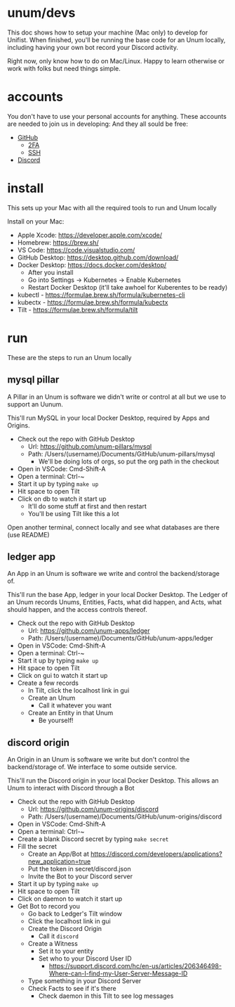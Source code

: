 unum/devs
============

This doc shows how to setup your machine (Mac only) to develop for Unifist. When finished, you'll be running the base code for an Unum locally, including having your own bot record your Discord activity. 

Right now, only know how to do on Mac/Linux. Happy to learn otherwise or work with folks but need things simple.

# accounts

You don't have to use your personal accounts for anything. These accounts are needed to join us in developing: And they all sould be free:

- [GitHub](https://docs.github.com/en/get-started/start-your-journey/creating-an-account-on-github)
  - [2FA](https://docs.github.com/en/authentication/securing-your-account-with-two-factor-authentication-2fa/configuring-two-factor-authentication)
  - [SSH](https://docs.github.com/en/authentication/connecting-to-github-with-ssh/generating-a-new-ssh-key-and-adding-it-to-the-ssh-agent)
- [Discord](https://support.discord.com/hc/en-us/articles/360033931551-Getting-Started)

# install

This sets up your Mac with all the required tools to run and Unum locally

Install on your Mac:
- Apple Xcode: https://developer.apple.com/xcode/
- Homebrew: https://brew.sh/
- VS Code: https://code.visualstudio.com/
- GitHub Desktop: https://desktop.github.com/download/
- Docker Desktop: https://docs.docker.com/desktop/
  - After you install
  - Go into Settings -> Kubernetes -> Enable Kubernetes
  - Restart Docker Desktop (it'll take awhoel for Kuberentes to be ready)
- kubectl - https://formulae.brew.sh/formula/kubernetes-cli
- kubectx - https://formulae.brew.sh/formula/kubectx
- Tilt - https://formulae.brew.sh/formula/tilt

# run

These are the steps to run an Unum locally

## mysql pillar

A Pillar in an Unum is software we didn't write or control at all but we use to support an Uunum.

This'll run MySQL in your local Docker Desktop, required by Apps and Origins.

- Check out the repo with GitHub Desktop
  - Url: https://github.com/unum-pillars/mysql
  - Path: /Users/(username)/Documents/GitHub/unum-pillars/mysql
    - We'll be doing lots of orgs, so put the org path in the checkout
- Open in VSCode: Cmd-Shift-A
- Open a terminal: Ctrl-~
- Start it up by typing `make up`
- Hit space to open Tilt
- Click on db to watch it start up
  - It'll do some stuff at first and then restart
  - You'll be using Tilt like this a lot

Open another terminal, connect locally and see what databases are there (use README)

## ledger app

An App in an Unum is software we write and control the backend/storage of. 

This'll run the base App, ledger in your local Docker Desktop. The Ledger of an Unum records Unums, Entities, Facts, what did happen, and Acts, what should happen, and the access controls thereof. 

- Check out the repo with GitHub Desktop
  - Url: https://github.com/unum-apps/ledger
  - Path: /Users/(username)/Documents/GitHub/unum-apps/ledger
- Open in VSCode: Cmd-Shift-A
- Open a terminal: Ctrl-~
- Start it up by typing `make up`
- Hit space to open Tilt
- Click on gui to watch it start up
- Create a few records
  - In Tilt, click the localhost link in gui
  - Create an Unum
    - Call it whatever you want
  - Create an Entity in that Unum
    - Be yourself!

## discord origin

An Origin in an Unum is software we write but don't control the backend/storage of. We interface to some outside service.

This'll run the Discord origin in your local Docker Desktop. This allows an Unum to interact with Discord through a Bot

- Check out the repo with GitHub Desktop
  - Url: https://github.com/unum-origins/discord
  - Path: /Users/(username)/Documents/GitHub/unum-origins/discord
- Open in VSCode: Cmd-Shift-A
- Open a terminal: Ctrl-~
- Create a blank Discord secret by typing `make secret`
- Fill the secret
  - Create an App/Bot at https://discord.com/developers/applications?new_application=true
  - Put the token in secret/discord.json
  - Invite the Bot to your Discord server
- Start it up by typing `make up`
- Hit space to open Tilt
- Click on daemon to watch it start up
- Get Bot to record you
  - Go back to Ledger's Tilt window
  - Click the localhost link in gui
  - Create the Discord Origin
    - Call it `discord`
  - Create a Witness
    - Set it to your entity
    - Set who to your Discord User ID
      - https://support.discord.com/hc/en-us/articles/206346498-Where-can-I-find-my-User-Server-Message-ID
  - Type something in your Discord Server
  - Check Facts to see if it's there
    - Check daemon in this Tilt to see log messages